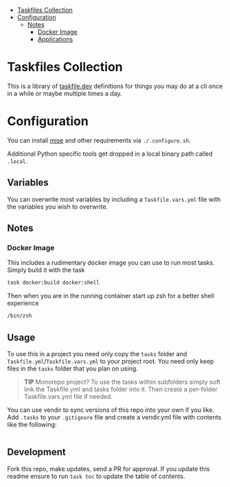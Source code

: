 <!---toc start-->

- [Taskfiles Collection](#taskfiles-collection)
- [Configuration](#configuration)
  - [Notes](#notes)
    - [Docker Image](#docker-image)
    - [Applications](#applications)

<!---toc end-->

# Taskfiles Collection

This is a library of [taskfile.dev](https://taskfile.dev) definitions for things you may do at a cli once in a while or maybe multiple times a day.

# Configuration

You can install [mise](https://mise.jdx.dev) and other requirements via `./.configure.sh`.

Additional Python specific tools get dropped in a local binary path called `.local`.

## Variables

You can overwrite most variables by including a `Taskfile.vars.yml` file with the variables you wish to overwrite.

## Notes

### Docker Image

This includes a rudimentary docker image you can use to run most tasks. Simply build it with the task

```bash
task docker:build docker:shell
```

Then when you are in the running container start up zsh for a better shell experience

```bash
/bin/zsh
```

## Usage

To use this in a project you need only copy the `tasks` folder and `Taskfile.yml`/`Taskfile.vars.yml` to your project root. You need only keep files in the `tasks` folder that you plan on using.

> **TIP** Monorepo project? To use the tasks within subfolders simply soft link the Taskfile.yml and tasks folder into it. Then create a per-folder Taskfile.vars.yml file if needed.

You can use vendir to sync versions of this repo into your own if you like. Add `.tasks` to your `.gitignore` file and create a vendir.yml file with contents like the following:

```yaml

```

## Development

Fork this repo, make updates, send a PR for approval. If you update this readme ensure to run `task toc` to update the table of contents.
